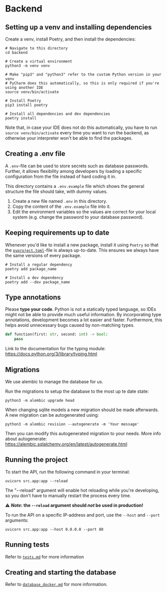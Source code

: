 # Backend

## Setting up a venv and installing dependencies

Create a venv, install Poetry, and then install the dependencies:

```shell
# Navigate to this directory
cd backend

# Create a virtual environment
python3 -m venv venv

# Make "pip3" and "python3" refer to the custom Python version in your venv
# PyCharm does this automatically, so this is only required if you're using another IDE
source venv/bin/activate

# Install Poetry
pip3 install poetry

# Install all dependencies and dev dependencies
poetry install
```

Note that, in case your IDE does not do this automatically, you have to run `source venv/bin/activate` every time you want to run the backend, as otherwise your interpreter won't be able to find the packages.

## Creating a .env file

A `.env`-file can be used to store secrets such as database passwords. Further, it allows flexibility among developers by loading a specific configuration from the file instead of hard coding it in.

This directory contains a `.env.example` file which shows the general structure the file should take, with dummy values.

1. Create a new file named `.env` in this directory.
2. Copy the content of the `.env.example` file into it.
3. Edit the environment variables so the values are correct for your local system (e.g. change the password to your database password).

## Keeping requirements up to date

Whenever you'd like to install a new package, install it using `Poetry` so that the [`pyproject.toml`](pyproject.toml)-file is always up-to-date. This ensures we always have the same versions of every package.

```shell
# Install a regular dependency
poetry add package_name

# Install a dev dependency
poetry add --dev package_name
```

## Type annotations

Please **type your code**. Python is not a statically typed language, so IDEs might not be able to provide much useful information. By incorporating type annotations, development becomes a lot easier and faster. Furthermore, this helps avoid unnecessary bugs caused by non-matching types.

```python
def function(first: str, second: int) -> bool:
    pass
```

Link to the documentation for the typing module: https://docs.python.org/3/library/typing.html

## Migrations

We use alembic to manage the database for us.

Run the migrations to setup the database to the most up te date state:

```shell
python3 -m alembic upgrade head
```

When changing sqlite models a new migration should be made afterwards. A new migration can be autogenerated using:

```shell
python3 -m alembic revision --autogenerate -m 'Your message'
```

Then you can modify this autogenerated migration to your needs. More info about autogenerate: https://alembic.sqlalchemy.org/en/latest/autogenerate.html

## Running the project

To start the API, run the following command in your terminal:

```shell
uvicorn src.app:app --reload
```

The "--reload" argument will enable hot reloading while you're developing, so you don't have to manually restart the process every time.

⚠ **_Note_: the `--reload` argument should _not_ be used in production!**

To run the API on a specific IP-address and port, use the `--host` and `--port` arguments:

```shell
uvicorn src.app:app --host 0.0.0.0 --port 80
```

## Running tests

Refer to [`tests.md`](tests.md) for more information

## Creating and starting the database

Refer to [`database_docker.md`](database_docker.md) for more information.
